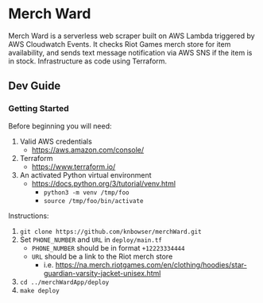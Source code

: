 # Merch Ward
Merch Ward is a serverless web scraper built on AWS Lambda triggered by AWS Cloudwatch Events. It checks Riot Games merch store for item availability, and sends text message notification via AWS SNS if the item is in stock. Infrastructure as code using Terraform. 


## Dev Guide

### Getting Started


Before beginning you will need:
1. Valid AWS credentials 
	* https://aws.amazon.com/console/
2. Terraform
	* https://www.terraform.io/
3. An activated Python virtual environment
	* https://docs.python.org/3/tutorial/venv.html
		* `python3 -m venv /tmp/foo`
		* `source /tmp/foo/bin/activate`

Instructions:
1. `git clone https://github.com/knbowser/merchWard.git`
3. Set `PHONE_NUMBER` and `URL` in `deploy/main.tf`
   * `PHONE_NUMBER` should be in format `+12223334444`
   * `URL` should be a link to the Riot merch store
     * i.e. https://na.merch.riotgames.com/en/clothing/hoodies/star-guardian-varsity-jacket-unisex.html
4. `cd ../merchWardApp/deploy`
5. `make deploy`

